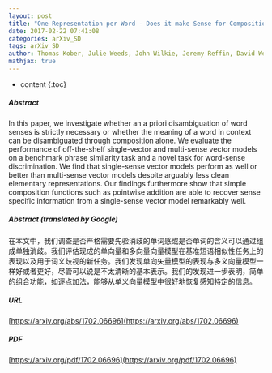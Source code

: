 ```yaml
---
layout: post
title: "One Representation per Word - Does it make Sense for Composition?"
date: 2017-02-22 07:41:08
categories: arXiv_SD
tags: arXiv_SD
author: Thomas Kober, Julie Weeds, John Wilkie, Jeremy Reffin, David Weir
mathjax: true
---
```


* content
{:toc}

##### Abstract
In this paper, we investigate whether an a priori disambiguation of word senses is strictly necessary or whether the meaning of a word in context can be disambiguated through composition alone. We evaluate the performance of off-the-shelf single-vector and multi-sense vector models on a benchmark phrase similarity task and a novel task for word-sense discrimination. We find that single-sense vector models perform as well or better than multi-sense vector models despite arguably less clean elementary representations. Our findings furthermore show that simple composition functions such as pointwise addition are able to recover sense specific information from a single-sense vector model remarkably well.

##### Abstract (translated by Google)
在本文中，我们调查是否严格需要先验消歧的单词感或是否单词的含义可以通过组成单独消歧。我们评估现成的单向量和多向量向量模型在基准短语相似性任务上的表现以及用于词义歧视的新任务。我们发现单向矢量模型的表现与多义向量模型一样好或者更好，尽管可以说是不太清晰的基本表示。我们的发现进一步表明，简单的组合功能，如逐点加法，能够从单义向量模型中很好地恢复感知特定的信息。

##### URL
[https://arxiv.org/abs/1702.06696](https://arxiv.org/abs/1702.06696)

##### PDF
[https://arxiv.org/pdf/1702.06696](https://arxiv.org/pdf/1702.06696)

